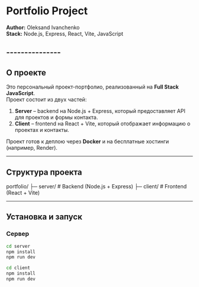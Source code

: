 
# Portfolio Project

**Author:** Oleksand Ivanchenko  
**Stack:** Node.js, Express, React, Vite, JavaScript  

## ---------------

## О проекте

Это персональный проект-портфолио, реализованный на **Full Stack JavaScript**.  
Проект состоит из двух частей:  

1. **Server** – backend на Node.js + Express, который предоставляет API для проектов и формы контакта.  
2. **Client** – frontend на React + Vite, который отображает информацию о проектах и контакты.  

Проект готов к деплою через **Docker** и на бесплатные хостинги (например, Render).

---------------

## Структура проекта

portfolio/
├─ server/ # Backend (Node.js + Express)
├─ client/ # Frontend (React + Vite)


---------------

## Установка и запуск

### Сервер
```bash
cd server
npm install
npm run dev

cd client
npm install
npm run dev

